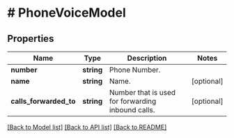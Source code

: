 # # PhoneVoiceModel

## Properties

Name | Type | Description | Notes
------------ | ------------- | ------------- | -------------
**number** | **string** | Phone Number. |
**name** | **string** | Name. | [optional]
**calls_forwarded_to** | **string** | Number that is used for forwarding inbound calls. | [optional]

[[Back to Model list]](../../README.md#models) [[Back to API list]](../../README.md#endpoints) [[Back to README]](../../README.md)
